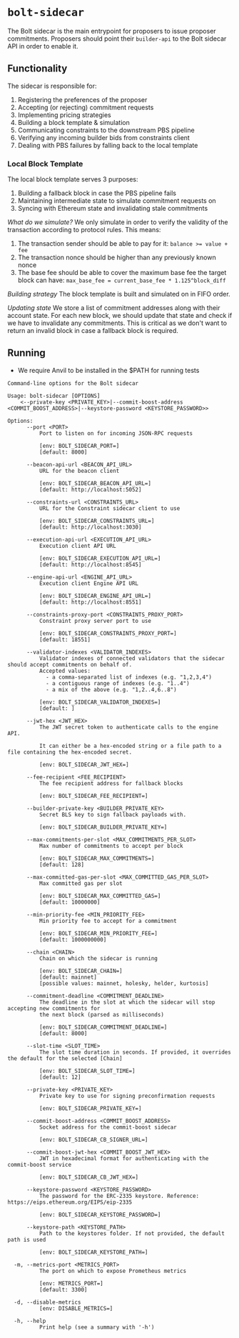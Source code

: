 # `bolt-sidecar`

The Bolt sidecar is the main entrypoint for proposers to issue proposer commitments. Proposers should point their `builder-api` to the Bolt sidecar API in order to enable it.

## Functionality

The sidecar is responsible for:

1. Registering the preferences of the proposer
2. Accepting (or rejecting) commitment requests
3. Implementing pricing strategies
4. Building a block template & simulation
5. Communicating constraints to the downstream PBS pipeline
6. Verifying any incoming builder bids from constraints client
7. Dealing with PBS failures by falling back to the local template

### Local Block Template

The local block template serves 3 purposes:

1. Building a fallback block in case the PBS pipeline fails
2. Maintaining intermediate state to simulate commitment requests on
3. Syncing with Ethereum state and invalidating stale commitments

_What do we simulate?_
We only simulate in order to verify the validity of the transaction according to protocol rules. This means:

1. The transaction sender should be able to pay for it: `balance >= value + fee`
2. The transaction nonce should be higher than any previously known nonce
3. The base fee should be able to cover the maximum base fee the target block can have: `max_base_fee = current_base_fee * 1.125^block_diff`

_Building strategy_
The block template is built and simulated on in FIFO order.

_Updating state_
We store a list of commitment addresses along with their account state. For each new block, we should update that state and check if we have to invalidate any commitments. This is critical as we don't want to return an invalid block
in case a fallback block is required.

## Running

- We require Anvil to be installed in the $PATH for running tests

```text
Command-line options for the Bolt sidecar

Usage: bolt-sidecar [OPTIONS]
    <--private-key <PRIVATE_KEY>|--commit-boost-address <COMMIT_BOOST_ADDRESS>|--keystore-password <KEYSTORE_PASSWORD>>

Options:
      --port <PORT>
          Port to listen on for incoming JSON-RPC requests

          [env: BOLT_SIDECAR_PORT=]
          [default: 8000]

      --beacon-api-url <BEACON_API_URL>
          URL for the beacon client

          [env: BOLT_SIDECAR_BEACON_API_URL=]
          [default: http://localhost:5052]

      --constraints-url <CONSTRAINTS_URL>
          URL for the Constraint sidecar client to use

          [env: BOLT_SIDECAR_CONSTRAINTS_URL=]
          [default: http://localhost:3030]

      --execution-api-url <EXECUTION_API_URL>
          Execution client API URL

          [env: BOLT_SIDECAR_EXECUTION_API_URL=]
          [default: http://localhost:8545]

      --engine-api-url <ENGINE_API_URL>
          Execution client Engine API URL

          [env: BOLT_SIDECAR_ENGINE_API_URL=]
          [default: http://localhost:8551]

      --constraints-proxy-port <CONSTRAINTS_PROXY_PORT>
          Constraint proxy server port to use

          [env: BOLT_SIDECAR_CONSTRAINTS_PROXY_PORT=]
          [default: 18551]

      --validator-indexes <VALIDATOR_INDEXES>
          Validator indexes of connected validators that the sidecar should accept commitments on behalf of.
          Accepted values:
            - a comma-separated list of indexes (e.g. "1,2,3,4")
            - a contiguous range of indexes (e.g. "1..4")
            - a mix of the above (e.g. "1,2..4,6..8")

          [env: BOLT_SIDECAR_VALIDATOR_INDEXES=]
          [default: ]

      --jwt-hex <JWT_HEX>
          The JWT secret token to authenticate calls to the engine API.

          It can either be a hex-encoded string or a file path to a file containing the hex-encoded secret.

          [env: BOLT_SIDECAR_JWT_HEX=]

      --fee-recipient <FEE_RECIPIENT>
          The fee recipient address for fallback blocks

          [env: BOLT_SIDECAR_FEE_RECIPIENT=]

      --builder-private-key <BUILDER_PRIVATE_KEY>
          Secret BLS key to sign fallback payloads with.

          [env: BOLT_SIDECAR_BUILDER_PRIVATE_KEY=]

      --max-commitments-per-slot <MAX_COMMITMENTS_PER_SLOT>
          Max number of commitments to accept per block

          [env: BOLT_SIDECAR_MAX_COMMITMENTS=]
          [default: 128]

      --max-committed-gas-per-slot <MAX_COMMITTED_GAS_PER_SLOT>
          Max committed gas per slot

          [env: BOLT_SIDECAR_MAX_COMMITTED_GAS=]
          [default: 10000000]

      --min-priority-fee <MIN_PRIORITY_FEE>
          Min priority fee to accept for a commitment

          [env: BOLT_SIDECAR_MIN_PRIORITY_FEE=]
          [default: 1000000000]

      --chain <CHAIN>
          Chain on which the sidecar is running

          [env: BOLT_SIDECAR_CHAIN=]
          [default: mainnet]
          [possible values: mainnet, holesky, helder, kurtosis]

      --commitment-deadline <COMMITMENT_DEADLINE>
          The deadline in the slot at which the sidecar will stop accepting new commitments for
          the next block (parsed as milliseconds)

          [env: BOLT_SIDECAR_COMMITMENT_DEADLINE=]
          [default: 8000]

      --slot-time <SLOT_TIME>
          The slot time duration in seconds. If provided, it overrides the default for the selected [Chain]

          [env: BOLT_SIDECAR_SLOT_TIME=]
          [default: 12]

      --private-key <PRIVATE_KEY>
          Private key to use for signing preconfirmation requests

          [env: BOLT_SIDECAR_PRIVATE_KEY=]

      --commit-boost-address <COMMIT_BOOST_ADDRESS>
          Socket address for the commit-boost sidecar

          [env: BOLT_SIDECAR_CB_SIGNER_URL=]

      --commit-boost-jwt-hex <COMMIT_BOOST_JWT_HEX>
          JWT in hexadecimal format for authenticating with the commit-boost service

          [env: BOLT_SIDECAR_CB_JWT_HEX=]

      --keystore-password <KEYSTORE_PASSWORD>
          The password for the ERC-2335 keystore. Reference: https://eips.ethereum.org/EIPS/eip-2335

          [env: BOLT_SIDECAR_KEYSTORE_PASSWORD=]

      --keystore-path <KEYSTORE_PATH>
          Path to the keystores folder. If not provided, the default path is used

          [env: BOLT_SIDECAR_KEYSTORE_PATH=]

  -m, --metrics-port <METRICS_PORT>
          The port on which to expose Prometheus metrics

          [env: METRICS_PORT=]
          [default: 3300]

  -d, --disable-metrics
          [env: DISABLE_METRICS=]

  -h, --help
          Print help (see a summary with '-h')
```
